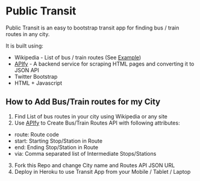 # Public Transit

Public Transit is an easy to bootstrap transit app for finding bus / train routes in any city.

It is built using:

* Wikipedia - List of bus / train routes (See [Example](http://en.wikipedia.org/wiki/List_of_MTC_Chennai_bus_routes))
* [APIfy](http://apify.heroku.com/about) - A backend service for scraping HTML pages and converting it to JSON API
* Twitter Bootstrap
* HTML + Javascript

## How to Add Bus/Train routes for my City

1. Find List of bus routes in your city using Wikipedia or any site
2. Use [APIfy](http://apify.heroku.com/resources/new) to Create Bus/Train Routes API with following attributes:
  * route: Route code
  * start: Starting Stop/Station in Route
  * end: Ending Stop/Station in Route
  * via: Comma separated list of Intermediate Stops/Stations
3. Fork this Repo and change City name and Routes API JSON URL
4. Deploy in Heroku to use Transit App from your Mobile / Tablet / Laptop